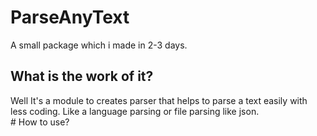 # ParseAnyText
A small package which i made in 2-3 days.
## What is the work of it?
<section>
Well It's a module to creates parser that helps to parse a text easily with less coding.
Like a language parsing or file parsing like json.
</section>
# How to use?
